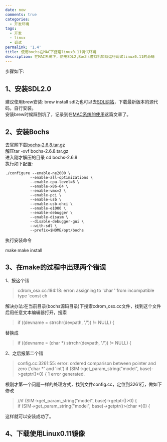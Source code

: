 ```yaml
---
date: now
comments: true
categories:
  - 开发环境
tags:
  - 开发
  - linux
  - 调试
permalink: '1.4'
title: 使用bochs在MAC下搭建linux0.11调试环境
description: 在MAC系统下，使用SDL2,Bochs虚拟机加载运行调试linux0.11的源码
---
```

步骤如下:

## 1、安装SDL2.0

建议使用brew安装: brew install sdl2;也可以去[SDL网站](http://www.libsdl.org/download-1.2.php "SDL下载")，下载最新版本的源代码，自行安装。  
安装brew时候踩到坑了，记录到在[MAC系统的使用](https://libinghope.github.io/journey-of-coding/1.3/ "MAC系统的使用")这篇文章了。

## 2、安装Bochs

去官网下载[bochs-2.6.8.tar.gz](https://sourceforge.net/projects/bochs/files/bochs/2.6.8/bochs-2.6.8.tar.gz/download "bochs-2.6.8.tar.gz")  
解压tar -xvf bochs-2.6.8.tar.gz  
进入刚才解压的目录  cd bochs-2.6.8  
执行如下配置:  

```shell
./configure --enable-ne2000 \
           --enable-all-optimizations \
           --enable-cpu-level=6 \
           --enable-x86-64 \
           --enable-vmx=2 \
           --enable-pci \
           --enable-usb \
           --enable-usb-ohci \
           --enable-e1000 \
           --enable-debugger \
           --enable-disasm \
           --disable-debugger-gui \
           --with-sdl \
           --prefix=$HOME/opt/bochs
```

执行安装命令  

>
make
make install

## 3、在make的过程中出现两个错误

1、报这个错
>cdrom_osx.cc:194:18: error: assigning to 'char ' from incompatible type 'const ch

解决办法:在当前目录(bochs源码目录)下搜索cdrom_osx.cc文件，找到这个文件后用任意文本编辑器打开，搜索

>if ((devname = strrchr(devpath, '/')) != NULL) {

替换成

>if ((devname = (char *) strrchr(devpath, '/')) != NULL) {

2、之后报第二个错

>config.cc:3261:55: error: ordered comparison between pointer and zero ('char *' and 'int')
    if (SIM->get_param_string("model", base)->getptr()>0) {
1 error generated.
>
根刚才第一个问题一样的处理方式，找到文件config.cc，定位到3261行，做如下修改  
>
>//if (SIM->get_param_string("model", base)->getptr()>0) {  
if (SIM->get_param_string("model", base)->getptr()>(char *)0) {  

这样就可以安装成功了。

## 4、下载使用Linux0.11镜像
